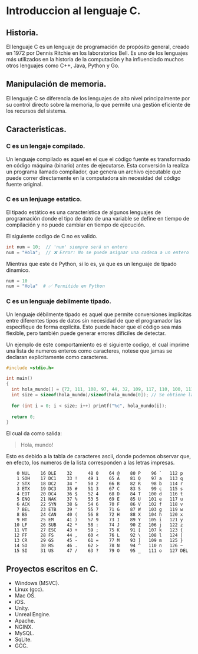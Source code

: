 # Introduccion al lenguaje C.
## Historia.
El lenguaje C es un lenguaje de programación de propósito general, creado en 1972 por Dennis Ritchie en los laboratorios Bell. Es uno de los lenguajes más utilizados en la historia de la computación y ha influenciado muchos otros lenguajes como C++, Java, Python y Go.

## Manipulación de memoria.
El lenguaje C se diferencia de los lenguajes de alto nivel principalmente por su control directo sobre la memoria, lo que permite una gestión eficiente de los recursos del sistema.

## Caracteristicas.
### C es un lengaje compilado.
Un lenguaje compilado es aquel en el que el código fuente es transformado en código máquina (binario) antes de ejecutarse. Esta conversión la realiza un programa llamado compilador, que genera un archivo ejecutable que puede correr directamente en la computadora sin necesidad del código fuente original.

### C es un lenjuage estatico.
El tipado estático es una característica de algunos lenguajes de programación donde el tipo de dato de una variable se define en tiempo de compilación y no puede cambiar en tiempo de ejecución.

El siguiente codigo de C no es valido.
```c
int num = 10;  // 'num' siempre será un entero
num = "Hola";  // ❌ Error: No se puede asignar una cadena a un entero
```

Mientras que este de Python, si lo es, ya que es un lenguaje de tipado dinamico.
```py
num = 10
num = "Hola"  # ✅ Permitido en Python
```

### C es un lenguaje debilmente tipado.
Un lenguaje débilmente tipado es aquel que permite conversiones implícitas entre diferentes tipos de datos sin necesidad de que el programador las especifique de forma explícita. Esto puede hacer que el código sea más flexible, pero también puede generar errores difíciles de detectar.

Un ejemplo de este comportamiento es el siguiente codigo, el cual imprime una lista de numeros enteros como caracteres, notese que jamas se declaran explicitamente como caracteres.
```c
#include <stdio.h>

int main()
{
  int hola_mundo[] = {72, 111, 108, 97, 44, 32, 109, 117, 110, 100, 111, 33};
  int size = sizeof(hola_mundo)/sizeof(hola_mundo[0]); // Se obtiene la longitud de la lista.
  
  for (int i = 0; i < size; i++) printf("%c", hola_mundo[i]);
  
  return 0;
}
```

El cual da como salida:
> Hola, mundo!

Esto es debido a la tabla de caracteres ascii, donde podemos observar que, en efecto, los numeros de la lista corresponden a las letras impresas.
```
    0 NUL    16 DLE    32      48 0    64 @    80 P    96 `   112 p 
    1 SOH    17 DC1    33 !    49 1    65 A    81 Q    97 a   113 q 
    2 STX    18 DC2    34 "    50 2    66 B    82 R    98 b   114 r 
    3 ETX    19 DC3    35 #    51 3    67 C    83 S    99 c   115 s 
    4 EOT    20 DC4    36 $    52 4    68 D    84 T   100 d   116 t 
    5 ENQ    21 NAK    37 %    53 5    69 E    85 U   101 e   117 u 
    6 ACK    22 SYN    38 &    54 6    70 F    86 V   102 f   118 v 
    7 BEL    23 ETB    39 '    55 7    71 G    87 W   103 g   119 w 
    8 BS     24 CAN    40 (    56 8    72 H    88 X   104 h   120 x 
    9 HT     25 EM     41 )    57 9    73 I    89 Y   105 i   121 y 
   10 LF     26 SUB    42 *    58 :    74 J    90 Z   106 j   122 z 
   11 VT     27 ESC    43 +    59 ;    75 K    91 [   107 k   123 { 
   12 FF     28 FS     44 ,    60 <    76 L    92 \   108 l   124 | 
   13 CR     29 GS     45 -    61 =    77 M    93 ]   109 m   125 } 
   14 SO     30 RS     46 .    62 >    78 N    94 ^   110 n   126 ~ 
   15 SI     31 US     47 /    63 ?    79 O    95 _   111 o   127 DEL 
```

## Proyectos escritos en C.
- Windows (MSVC).
- Linux (gcc).
- Mac OS.
- iOS.
- Unity.
- Unreal Engine.
- Apache.
- NGINX.
- MySQL.
- SqLite.
- GCC.
